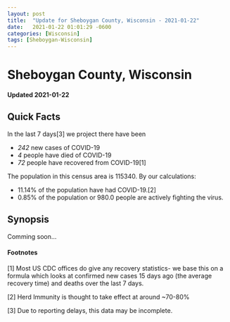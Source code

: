 ```yaml
---
layout: post
title:  "Update for Sheboygan County, Wisconsin - 2021-01-22"
date:   2021-01-22 01:01:29 -0600
categories: [Wisconsin]
tags: [Sheboygan-Wisconsin]
---
```


# Sheboygan County, Wisconsin
#### Updated 2021-01-22

## Quick Facts

In the last 7 days[3] we project there have been
- *242* new cases of COVID-19
- *4* people have died of COVID-19
- *72* people have recovered from COVID-19[1]

The population in this census area is 115340. By our calculations:
- 11.14% of the population have had COVID-19.[2]
- 0.85% of the population or 980.0 people are actively fighting the virus.

## Synopsis

Comming soon...


#### Footnotes

[1] Most US CDC offices do give any recovery statistics- we base this on a formula which looks at confirmed new cases
15 days ago (the average recovery time) and deaths over the last 7 days.

[2] Herd Immunity is thought to take effect at around ~70-80%

[3] Due to reporting delays, this data may be incomplete.
 
    